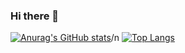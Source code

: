 ### Hi there 👋
[![Anurag's GitHub stats](https://github-readme-stats.vercel.app/api?username=HyeokE&show_icons=true&theme=dracula)](https://github.com/anuraghazra/github-readme-stats)/n
[![Top Langs](https://github-readme-stats.vercel.app/api/top-langs/?username=HyeokE&layout=compact)](https://github.com/anuraghazra/github-readme-stats)


<!--
**HyeokE/HyeokE** is a ✨ _special_ ✨ repository because its `README.md` (this file) appears on your GitHub profile.

Here are some ideas to get you started:

- 🔭 I’m currently working on ...
- 🌱 I’m currently learning ...
- 👯 I’m looking to collaborate on ...
- 🤔 I’m looking for help with ...
- 💬 Ask me about ...
- 📫 How to reach me: ...
- 😄 Pronouns: ...
- ⚡ Fun fact: ...
-->
